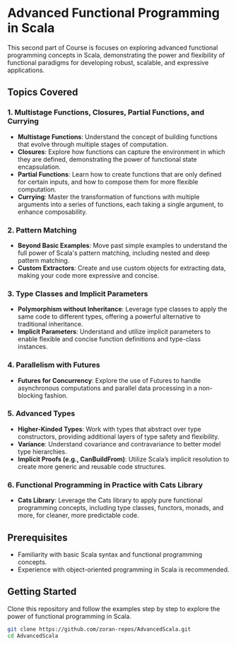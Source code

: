 # Advanced Functional Programming in Scala

This second part of Course is focuses on exploring advanced functional programming concepts in Scala, demonstrating the power and flexibility of functional paradigms for developing robust, scalable, and expressive applications.

## Topics Covered

### 1. Multistage Functions, Closures, Partial Functions, and Currying
- **Multistage Functions**: Understand the concept of building functions that evolve through multiple stages of computation.
- **Closures**: Explore how functions can capture the environment in which they are defined, demonstrating the power of functional state encapsulation.
- **Partial Functions**: Learn how to create functions that are only defined for certain inputs, and how to compose them for more flexible computation.
- **Currying**: Master the transformation of functions with multiple arguments into a series of functions, each taking a single argument, to enhance composability.

### 2. Pattern Matching
- **Beyond Basic Examples**: Move past simple examples to understand the full power of Scala's pattern matching, including nested and deep pattern matching.
- **Custom Extractors**: Create and use custom objects for extracting data, making your code more expressive and concise.

### 3. Type Classes and Implicit Parameters
- **Polymorphism without Inheritance**: Leverage type classes to apply the same code to different types, offering a powerful alternative to traditional inheritance.
- **Implicit Parameters**: Understand and utilize implicit parameters to enable flexible and concise function definitions and type-class instances.

### 4. Parallelism with Futures
- **Futures for Concurrency**: Explore the use of Futures to handle asynchronous computations and parallel data processing in a non-blocking fashion.

### 5. Advanced Types
- **Higher-Kinded Types**: Work with types that abstract over type constructors, providing additional layers of type safety and flexibility.
- **Variance**: Understand covariance and contravariance to better model type hierarchies.
- **Implicit Proofs (e.g., CanBuildFrom)**: Utilize Scala’s implicit resolution to create more generic and reusable code structures.

### 6. Functional Programming in Practice with Cats Library
- **Cats Library**: Leverage the Cats library to apply pure functional programming concepts, including type classes, functors, monads, and more, for cleaner, more predictable code.

## Prerequisites
- Familiarity with basic Scala syntax and functional programming concepts.
- Experience with object-oriented programming in Scala is recommended.

## Getting Started
Clone this repository and follow the examples step by step to explore the power of functional programming in Scala.

```bash
git clone https://github.com/zoran-repos/AdvancedScala.git
cd AdvancedScala
